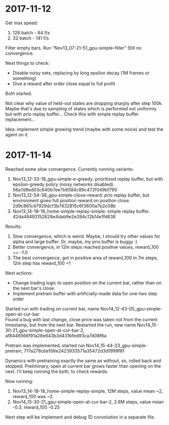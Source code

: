 # 2017-11-12

Get max speed:
1. 128 batch -  84 f/s
2. 32 batch  - 141 f/s

Filter empty bars. Run "Nov13_07-21-51_gpu-simple-filter"
Still no convergence.

Next things to check:
* Disable noisy nets, replacing by long epsilon decay (1M frames or something)
* Give a reward after order close equal to full profit 

Both started.

Not clear why value of held-out states are dropping sharply after step 100k.
Maybe that's due to sampling of states which is performed not uniformly but with prio replay buffer...
Check this with simple replay buffer replacement...

Idea: implement simple growing trend (maybe with some noice) and test the agent on it.

# 2017-11-14

Reached some slow convergence. Currently running variants:
1. Nov13_12-33-18_gpu-simple-e-greedy: prioritized replay buffer, but with epsilon-greedy policy (noisy networks disabled). 56a7d8ed03c640b7ee7b6584c89c472f049bf790 
1. Nov13_12-54-38_gpu-simple-close-reward: prio replay buffer, but environment gives full position reward on position close. 2d9c861c47929dcf3b7432815c6f3600a7b2c08b
1. Nov13_14-18-18_home-simple-replay-simple: simple replay buffer. 42da48493152628e4dab9e2e394c12b14e1fd638

Results:
1. Slow convergence, which is weird. Maybe, I should try other values for alpha and large buffer. Or, maybe, my prio buffer is buggy :)
2. Better convergence, in 12m steps reached positive values, reward_100 ~= -1.0
3. The best convergence, got in positive area of reward_100 in 7m steps, 12m step has reward_100 +1

Next actions:

* Change trading logic to open position on the current bar, rather than on the next bar's close.
* Implement pretrain buffer with artificially-made data for one-two step order

Started run with trading on current bar, name Nov14_12-43-05_gpu-simple-open-at-cur-bar  
Found a bug with last change, close price was taken not from the current timestamp, but from the next bar.
Restarted the run, new name Nov14_15-30-21_gpu-simple-open-at-cur-bar-2, af8446566f91a28e643b3d431bfed93ca7d08f6a

Pretrain was implemented, started run Nov14_15-44-23_gpu-simple-pretrain, 717a278cbe156e2423933571a35472d3d1999f81

Dynamics with pretraining exactly the same as without, so, rolled back and stopped.
Preliminary, open at current bar grows faster than opening on the next. I'll keep running the both, to check rewards. 

Now running:
1. Nov13_14-18-18_home-simple-replay-simple, 12M steps, value mean ~2, reward_100 was ~2.
2. Nov14_15-30-21_gpu-simple-open-at-cur-bar-2, 2.6M steps, value mean -0.3, reward_100 -0.25

Next step will be implement and debug 1D convolution in a separate file.

